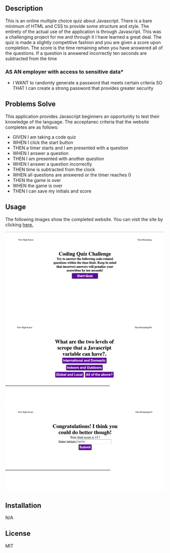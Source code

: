 # <Javascript Quiz>

## Description

This is an online multiple choice quiz about Javascript. There is a bare minimum of HTML and CSS to provide some structure and style. The entirety of the actual use of the application is through Javascript. This was a challenging project for me and through it I have learned a great deal. The quiz is made a slightly competitive fashion and you are given a score upon completion. The score is the time remaining when you have answered all of the questions. If a question is answered incorrectly ten seconds are subtracted from the time


### AS AN employer with access to sensitive data*
* I WANT to randomly generate a password that meets certain criteria
SO THAT I can create a strong password that provides greater security

## Problems Solve

This application provides Javascript beginners an opportunity to test their knowledge of the language. The acceptanec criteria that the website completes are as follows:

* GIVEN I am taking a code quiz
* WHEN I click the start button
* THEN a timer starts and I am presented with a question
* WHEN I answer a question
* THEN I am presented with another question
* WHEN I answer a question incorrectly
* THEN time is subtracted from the clock
* WHEN all questions are answered or the timer reaches 0
* THEN the game is over
* WHEN the game is over
* THEN I can save my initials and score



## Usage

The following images show the completed website. You can visit the site by clicking [here.](https://tleeming15.github.io/quiz/?name=)

<img src="assets/images/start-screen.png" alt="Introduction of the quiz"/>

<img src="assets/images/question-screen.png" alt="Quiz question screen"/>

<img src="assets/images/end-screen.png" alt="End of quiz screen"/>


## Installation

N/A

## License

MIT